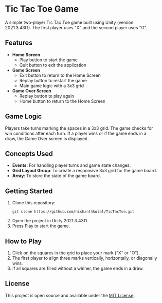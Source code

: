 <!DOCTYPE html>
<html lang="en">
<head>
    <meta charset="UTF-8">
    <meta name="viewport" content="width=device-width, initial-scale=1.0">
    <title>Tic Tac Toe Game</title>

</head>
<body>

<h1>Tic Tac Toe Game</h1>

<p>A simple two-player Tic Tac Toe game built using Unity (version 2021.3.43f1). The first player uses "X" and the second player uses "O".</p>

<h2>Features</h2>
<ul>
    <li><strong>Home Screen</strong>
        <ul>
            <li>Play button to start the game</li>
            <li>Quit button to exit the application</li>
        </ul>
    </li>
    <li><strong>Game Screen</strong>
        <ul>
            <li>Exit button to return to the Home Screen</li>
            <li>Replay button to restart the game</li>
            <li>Main game logic with a 3x3 grid</li>
        </ul>
    </li>
    <li><strong>Game Over Screen</strong>
        <ul>
            <li>Replay button to play again</li>
            <li>Home button to return to the Home Screen</li>
        </ul>
    </li>
</ul>

<h2>Game Logic</h2>
<p>Players take turns marking the spaces in a 3x3 grid. The game checks for win conditions after each turn. If a player wins or if the game ends in a draw, the Game Over screen is displayed.</p>

<h2>Concepts Used</h2>
<ul>
    <li><strong>Events</strong>: For handling player turns and game state changes.</li>
    <li><strong>Grid Layout Group</strong>: To create a responsive 3x3 grid for the game board.</li>
    <li><strong>Array</strong>: To store the state of the game board.</li>
</ul>

<h2>Getting Started</h2>
<ol>
    <li>Clone this repository:
        <pre><code>git clone https://github.com/nishanthkulal/TicTacToe.git</code></pre>
    </li>
    <li>Open the project in Unity 2021.3.43f1.</li>
    <li>Press Play to start the game.</li>
</ol>

<h2>How to Play</h2>
<ol>
    <li>Click on the squares in the grid to place your mark ("X" or "O").</li>
    <li>The first player to align three marks vertically, horizontally, or diagonally wins.</li>
    <li>If all squares are filled without a winner, the game ends in a draw.</li>
</ol>

<h2>License</h2>
<p>This project is open source and available under the <a href="LICENSE">MIT License</a>.</p>

</body>
</html>
